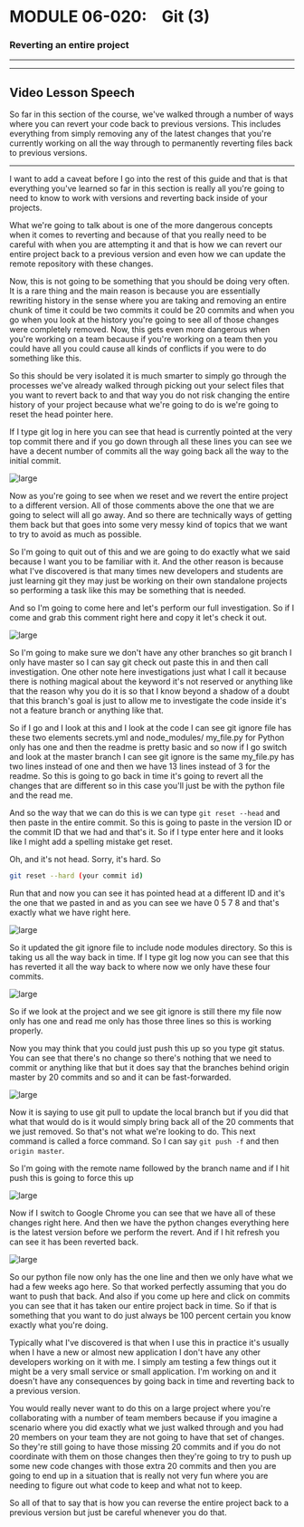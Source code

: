 # MODULE 06-020:    Git (3)

### Reverting an entire project

---

---

## Video Lesson Speech

So far in this section of the course, we've walked through a number of 
ways where you can revert your code back to previous versions. This 
includes everything from simply removing any of the latest changes that 
you're currently working on all the way through to permanently reverting
 files back to previous versions.

****

I want to add a caveat before I go into the rest of this guide and that is that everything you've learned so far in this section is really all you're going to need to know to work with versions and reverting back inside of your projects. 

What we're going to talk about is one of the more dangerous concepts when it comes to reverting and because of that you really need to be careful with when you are attempting it and that is how we can revert our entire project back to a previous version and even how we can update the remote repository with these changes. 

Now, this is not going to be something that you should be doing very often. It is a rare thing and the main reason is because you are essentially rewriting history in the sense where you are taking and removing an entire chunk of time it could be two commits it could be 20 commits and when you go when you look at the history you're going to see all of those changes were completely removed. Now, this gets even more dangerous when you're working on a team because if you're working on a team then you could have all you could cause all kinds of conflicts if you were to do something like this. 

So this should be very isolated it is much smarter to simply go through the processes we've already walked through picking out your select files that you want to revert back to and that way you do not risk changing the entire history of your project because what we're going to do is we're going to reset the head pointer here.

If I type git log in here you can see that head is currently pointed at the very top commit there and if you go down through all these lines you can see we have a decent number of commits all the way going back all the way to the initial commit.

![large](./06-020_IMG1.png)

Now as you're going to see when we reset and we revert the entire project to a different version. All of those comments above the one that we are going to select will all go away. And so there are technically ways of getting them back but that goes into some very messy kind of topics that we want to try to avoid as much as possible. 

So I'm going to quit out of this and we are going to do exactly what we said because I want you to be familiar with it. And the other reason is because what I've discovered is that many times new developers and students are just learning git they may just be working on their own standalone projects so performing a task like this may be something that is needed.

And so I'm going to come here and let's perform our full investigation. So if I come and grab this comment right here and copy it let's check it out. 

![large](./06-020_IMG2.png)

So I'm going to make sure we don't have any other branches so git branch I only have master so I can say git check out paste this in and then call investigation. One other note here investigations just what I call it because there is nothing magical about the keyword it's not reserved or anything like that the reason why you do it is so that I know beyond a shadow of a doubt that this branch's goal is just to allow me to investigate the code inside it's not a feature branch or anything like that. 

So if I go and I look at this and I look at the code I can see git ignore file has these two elements secrets.yml and node_modules/ my_file.py for Python only has one and then the readme is pretty basic and so now if I go switch and look at the master branch I can see git ignore is the same my_file.py has two lines instead of one and then we have 13 lines instead of 3 for the readme. So this is going to go back in time it's going to revert all the changes that are different so in this case you'll just be with the python file and the read me. 

And so the way that we can do this is we can type `git reset --head` and then paste in the entire commit. So this is going to paste in the version ID or the commit ID that we had and that's it. So if I type enter here and it looks like I might add a spelling mistake get reset.

Oh, and it's not head. Sorry, it's hard. So 

```bash
git reset --hard (your commit id)
```

Run that and now you can see it has pointed head at a different ID and it's the one that we pasted in and as you can see we have 0 5 7 8 and that's exactly what we have right here. 

![large](./06-020_IMG3.png)

So it updated the git ignore file to include node modules directory. So this is taking us all the way back in time. If I type git log now you can see that this has reverted it all the way back to where now we only have these four commits. 

![large](./06-020_IMG4.png)

So if we look at the project and we see git ignore is still there my file now only has one and read me only has those three lines so this is working properly. 

Now you may think that you could just push this up so you type git status. You can see that there's no change so there's nothing that we need to commit or anything like that but it does say that the branches behind origin master by 20 commits and so and it can be fast-forwarded. 

![large](./06-020_IMG5.png)

Now it is saying to use git pull to update the local branch but if you did that what that would do is it would simply bring back all of the 20 comments that we just removed. So that's not what we're looking to do. This next command is called a force command. So I can say `git push -f` and then `origin master`. 

So I'm going with the remote name followed by the branch name and if I hit push this is going to force this up 

![large](./06-020_IMG6.png)

Now if I switch to Google Chrome you can see that we have all of these changes right here. And then we have the python changes everything here is the latest version before we perform the revert. And if I hit refresh you can see it has been reverted back. 

![large](./06-020_IMG7.png)

So our python file now only has the one line and then we only have what we had a few weeks ago here. So that worked perfectly assuming that you do want to push that back. And also if you come up here and click on commits you can see that it has taken our entire project back in time. So if that is something that you want to do just always be 100 percent certain you know exactly what you're doing.

Typically what I've discovered is that when I use this in practice it's usually when I have a new or almost new application I don't have any other developers working on it with me. I simply am testing a few things out it might be a very small service or small application. I'm working on and it doesn't have any consequences by going back in time and reverting back to a previous version. 

You would really never want to do this on a large project where you're collaborating with a number of team members because if you imagine a scenario where you did exactly what we just walked through and you had 20 members on your team they are not going to have that set of changes. So they're still going to have those missing 20 commits and if you do not coordinate with them on those changes then they're going to try to push up some new code changes with those extra 20 commits and then you are going to end up in a situation that is really not very fun where you are needing to figure out what code to keep and what not to keep.

So all of that to say that is how you can reverse the entire project back to a previous version but just be careful whenever you do that. 
